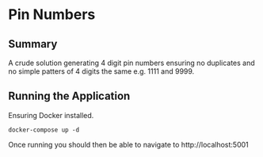 # Pin Numbers

## Summary

A crude solution generating 4 digit pin numbers ensuring no duplicates and no simple patters of 4 digits the same e.g. 1111 and 9999.

## Running the Application

Ensuring Docker installed.

```
docker-compose up -d
```

Once running you should then be able to navigate to http://localhost:5001